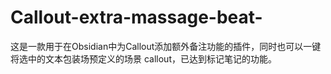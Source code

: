 # Callout-extra-massage-beat-
这是一款用于在Obsidian中为Callout添加额外备注功能的插件，同时也可以一键将选中的文本包装场预定义的场景 callout，已达到标记笔记的功能。
